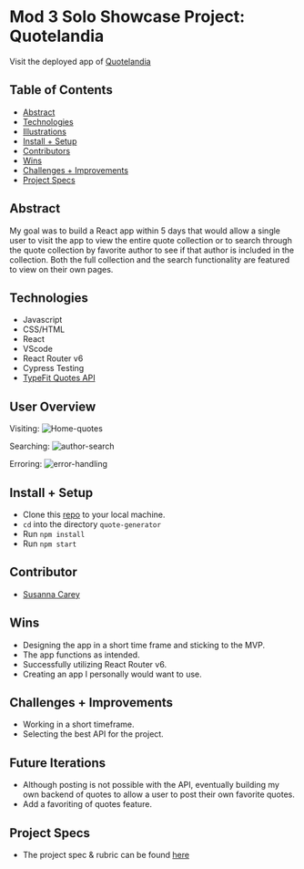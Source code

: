 # Mod 3 Solo Showcase Project: Quotelandia

Visit the deployed app of [Quotelandia](https://quoteable.surge.sh/)


## Table of Contents
  - [Abstract](#abstract)
  - [Technologies](#technologies)
  - [Illustrations](#illustrations)
  - [Install + Setup](#set-up)
  - [Contributors](#contributors)
  - [Wins](#wins)
  - [Challenges + Improvements](#challenges-+-Improvements)
  - [Project Specs](#project-specs)

## Abstract
My goal was to build a React app within 5 days that would allow a single user to visit the app to view the entire quote collection or to search through the quote collection by favorite author to see if that author is included in the collection. Both the full collection and the search functionality are featured to view on their own pages.

## Technologies
  - Javascript
  - CSS/HTML
  - React
  - VScode
  - React Router v6
  - Cypress Testing
  - [TypeFit Quotes API](https://type.fit/api/quotes)
  

## User Overview 

Visiting:
![Home-quotes](https://media.giphy.com/media/VgldjViox3ZveOnmpR/giphy.gif)

Searching:
![author-search](https://media.giphy.com/media/rXbO3RhgkUcZDfPwtt/giphy.gif)

Erroring: 
![error-handling](https://media.giphy.com/media/gfM8aENCbVfCuESWTC/giphy.gif)

## Install + Setup
  - Clone this [repo](https://github.com/susannaopal/Quotelandia) to your local machine.
  - `cd` into the directory `quote-generator`
  - Run `npm install`
  - Run `npm start`

## Contributor
  - [Susanna Carey](https://github.com/susannaopal)
 
## Wins
  - Designing the app in a short time frame and sticking to the MVP.
  - The app functions as intended. 
  - Successfully utilizing React Router v6.
  - Creating an app I personally would want to use.   

## Challenges + Improvements
  - Working in a short timeframe.
  - Selecting the best API for the project.

## Future Iterations
  - Although posting is not possible with the API, eventually building my own backend of quotes to allow a user to post their own favorite quotes.
  - Add a favoriting of quotes feature. 
 
## Project Specs
  - The project spec & rubric can be found [here](https://frontend.turing.edu/projects/module-3/showcase.html)
